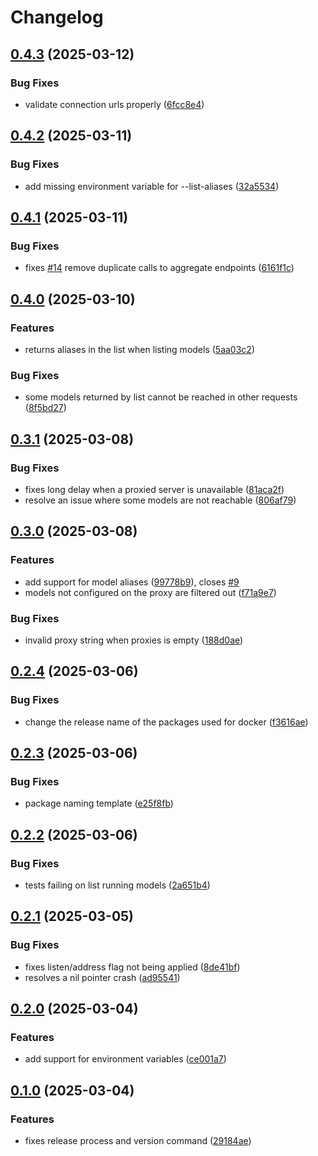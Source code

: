 # Changelog

## [0.4.3](https://github.com/slawo/gollamas/compare/v0.4.2...v0.4.3) (2025-03-12)


### Bug Fixes

* validate connection urls properly ([6fcc8e4](https://github.com/slawo/gollamas/commit/6fcc8e4e3bd98c4b9ff295f9a4a73848387fb6af))

## [0.4.2](https://github.com/slawo/gollamas/compare/v0.4.1...v0.4.2) (2025-03-11)


### Bug Fixes

* add missing environment variable for --list-aliases ([32a5534](https://github.com/slawo/gollamas/commit/32a55344de4c1ff4b299a73d5e6899b2dcf03939))

## [0.4.1](https://github.com/slawo/gollamas/compare/v0.4.0...v0.4.1) (2025-03-11)


### Bug Fixes

* fixes [#14](https://github.com/slawo/gollamas/issues/14) remove duplicate calls to aggregate endpoints ([6161f1c](https://github.com/slawo/gollamas/commit/6161f1c6e72221157d5d199bb0763a8f9a61aa4c))

## [0.4.0](https://github.com/slawo/gollamas/compare/v0.3.1...v0.4.0) (2025-03-10)


### Features

* returns aliases in the list when listing models ([5aa03c2](https://github.com/slawo/gollamas/commit/5aa03c2ef41f04b29a0e22c47036204e6fdc1d23))


### Bug Fixes

* some models returned by list cannot be reached in other requests ([8f5bd27](https://github.com/slawo/gollamas/commit/8f5bd27d9bd086bbfb56399c8451fd4f87a619da))

## [0.3.1](https://github.com/slawo/gollamas/compare/v0.3.0...v0.3.1) (2025-03-08)


### Bug Fixes

* fixes long delay when a proxied server is unavailable ([81aca2f](https://github.com/slawo/gollamas/commit/81aca2f85e2db47313a67e70ee685c31b74f1e3d))
* resolve an issue where some models are not reachable ([806af79](https://github.com/slawo/gollamas/commit/806af795bdaabc5a06e18312a5fe084a887eb930))

## [0.3.0](https://github.com/slawo/gollamas/compare/v0.2.4...v0.3.0) (2025-03-08)


### Features

* add support for model aliases ([99778b9](https://github.com/slawo/gollamas/commit/99778b9a983e206c8931b00252c10e07b6ffb4e8)), closes [#9](https://github.com/slawo/gollamas/issues/9)
* models not configured on the proxy are filtered out ([f71a9e7](https://github.com/slawo/gollamas/commit/f71a9e71848c2658d909d0090de173bda9a4df69))


### Bug Fixes

* invalid proxy string when proxies is empty ([188d0ae](https://github.com/slawo/gollamas/commit/188d0ae0512caf8f8bb83acb86042fde3c6880f6))

## [0.2.4](https://github.com/slawo/gollamas/compare/v0.2.3...v0.2.4) (2025-03-06)


### Bug Fixes

* change the release name of the packages used for docker ([f3616ae](https://github.com/slawo/gollamas/commit/f3616aef74024d29f36f19a7f3ec7d6bd761ff8a))

## [0.2.3](https://github.com/slawo/gollamas/compare/v0.2.2...v0.2.3) (2025-03-06)


### Bug Fixes

* package naming template ([e25f8fb](https://github.com/slawo/gollamas/commit/e25f8fb171dd2db4af27022227ee12ff92f8f37e))

## [0.2.2](https://github.com/slawo/gollamas/compare/v0.2.1...v0.2.2) (2025-03-06)


### Bug Fixes

* tests failing on list running models ([2a651b4](https://github.com/slawo/gollamas/commit/2a651b415b84e0c5266bc6e2ce93e2a96a96362e))

## [0.2.1](https://github.com/slawo/gollamas/compare/v0.2.0...v0.2.1) (2025-03-05)


### Bug Fixes

* fixes listen/address flag not being applied ([8de41bf](https://github.com/slawo/gollamas/commit/8de41bf8c6f4c7dca82f4f8c64c20d2d4c77bf43))
* resolves a nil pointer crash ([ad95541](https://github.com/slawo/gollamas/commit/ad955414579d0982bad215b3ca50c08ce801e6c3))

## [0.2.0](https://github.com/slawo/gollamas/compare/v0.1.0...v0.2.0) (2025-03-04)


### Features

* add support for environment variables ([ce001a7](https://github.com/slawo/gollamas/commit/ce001a76910c6a0e4022cac7d569eda46f3e1e02))

## [0.1.0](https://github.com/slawo/gollamas/compare/v0.0.1...v0.1.0) (2025-03-04)


### Features

* fixes release process and version command ([29184ae](https://github.com/slawo/gollamas/commit/29184aea11b50eb0de4bbd76a488861ccc6e1b30))
